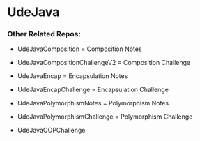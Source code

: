 # UdeJava

### Other Related Repos:

- UdeJavaComposition = Composition Notes

- UdeJavaCompositionChallengeV2 = Composition Challenge

- UdeJavaEncap = Encapsulation Notes

- UdeJavaEncapChallenge = Encapsulation Challenge

- UdeJavaPolymorphismNotes = Polymorphism Notes

- UdeJavaPolymorphismChallenge = Polymorphism Challenge

- UdeJavaOOPChallenge
